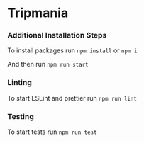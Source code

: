 # Tripmania

### Additional Installation Steps

To install packages run `npm install` or `npm i`

And then run `npm run start`

### Linting

To start ESLint and prettier run `npm run lint`

### Testing

To start tests run `npm run test`
